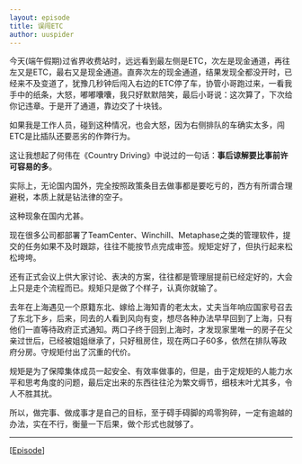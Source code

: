 ```yaml
---
layout: episode
title: 误闯ETC
author: uuspider
---
```

今天(端午假期)过省界收费站时，远远看到最左侧是ETC，次左是现金通道，再往左又是ETC，最右又是现金通道。直奔次左的现金通道，结果发现全都没开时，已经来不及变道了，犹豫几秒钟后闯入右边的ETC停了车，协管小哥跑过来，一看我手中的纸条，大怒，嘟嘟囔囔，我只好默默陪笑，最后小哥说：这次算了，下次给你记违章。于是开了通道，靠边交了十块钱。

如果我是工作人员，碰到这种情况，也会大怒，因为右侧排队的车确实太多，闯ETC是比插队还要恶劣的作弊行为。

这让我想起了何伟在《Country Driving》中说过的一句话：**事后谅解要比事前许可容易的多**。

实际上，无论国内国外，完全按照政策条目去做事都是要吃亏的，西方有所谓合理避税，本质上就是钻法律的空子。

这种现象在国内尤甚。

现在很多公司都部署了TeamCenter、Winchill、Metaphase之类的管理软件，提交的任务如果不及时跟踪，往往不能按节点完成审签。规矩定好了，但执行起来松松垮垮。

还有正式会议上供大家讨论、表决的方案，往往都是管理层提前已经定好的，大会上只是走个流程而已。规矩只是做了个样子，认真你就输了。

去年在上海遇见一个原籍东北、嫁给上海知青的老太太，丈夫当年响应国家号召去了东北下乡，后来，同去的人看到风向有变，想尽各种办法早早回到了上海，只有他们一直等待政府正式通知。两口子终于回到上海时，才发现家里唯一的房子在父亲过世后，已经被姐姐继承了，只好租房住，现在两口子60多，依然在排队等政府分房。守规矩付出了沉重的代价。

规矩是为了保障集体成员一起安全、有效率做事的，但是，由于定规矩的人能力水平和思考角度的问题，最后定出来的东西往往沦为繁文缛节，细枝末叶尤其多，令人不胜其扰。

所以，做完事、做成事才是自己的目标，至于碍手碍脚的鸡零狗碎，一定有逾越的办法，实在不行，衡量一下后果，做个形式也就够了。

***

[[Episode][episode]]

[episode]:http://about.uuspider.com/2019/06/02/episodeindex.html
